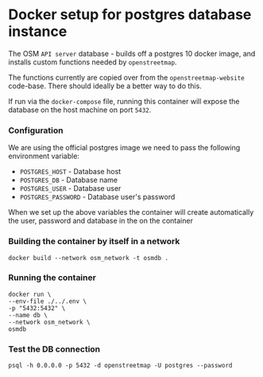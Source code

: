 # Docker setup for postgres database instance

The OSM `API server` database - builds off a postgres 10 docker image, and installs custom functions needed by `openstreetmap`.

The functions currently are copied over from the `openstreetmap-website` code-base. There should ideally be a better way to do this.

If run via the `docker-compose` file, running this container will expose the database on the host machine on port `5432`.

### Configuration

We are using the official postgres image we need to pass the following environment variable:

  - `POSTGRES_HOST` - Database host
  - `POSTGRES_DB` - Database name
  - `POSTGRES_USER` - Database user
  - `POSTGRES_PASSWORD` - Database user's password 

When we set up the above variables the container will create automatically the user, password and database in the on the container

### Building the container by itself in a network

```
docker build --network osm_network -t osmdb .
```

### Running the container

```
docker run \
--env-file ./../.env \
-p "5432:5432" \
--name db \
--network osm_network \
osmdb
```

### Test the DB connection

```
psql -h 0.0.0.0 -p 5432 -d openstreetmap -U postgres --password
```